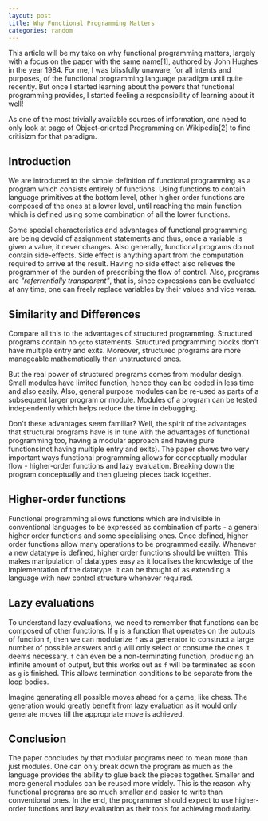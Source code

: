 ```yaml
---
layout: post
title: Why Functional Programming Matters
categories: random
---
```


This article will be my take on why functional programming matters, largely with a focus on the paper with the same name[1], authored by John Hughes in the year 1984. For me, I was blissfully unaware, for all intents and purposes, of the functional programming language paradigm until quite recently. But once I started learning about the powers that functional programming provides, I started feeling a responsibility of learning about it well!

As one of the most trivially available sources of information, one need to only look at page of Object-oriented Programming on Wikipedia[2] to find critisizm for that paradigm.

## Introduction
We are introduced to the simple definition of functional programming as a program which consists entirely of functions. Using functions to contain language primitives at the bottom level, other higher order functions are composed of the ones at a lower level, until reaching the main function which is defined using some combination of all the lower functions.

Some special characteristics and advantages of functional programming are being devoid of assignment statements and thus, once a variable is given a value, it never changes. Also generally, functional programs do not contain side-effects. Side effect is anything apart from the computation required to arrive at the result. Having no side effect also relieves the programmer of the burden of prescribing the flow of control. Also, programs are _"referrentially transparent"_, that is, since expressions can be evaluated at any time, one can freely replace variables by their values and vice versa.

## Similarity and Differences
Compare all this to the advantages of structured programming. Structured programs contain no `goto` statements. Structured programming blocks don't have multiple entry and exits. Moreover, structured programs are more manageable mathematically than unstructured ones.

But the real power of structured programs comes from modular design. Small modules have limited function, hence they can be coded in less time and also easily. Also, general purpose modules can be re-used as parts of a subsequent larger program or module. Modules of a program can be tested independently which helps reduce the time in debugging.

Don't these advantages seem familiar? Well, the spirit of the advantages that structural programs have is in tune with the advantages of functional programming too, having a modular approach and having pure functions(not having multiple entry and exits). The paper shows two very important ways functional programming allows for conceptually modular flow - higher-order functions and lazy evaluation. Breaking down the program conceptually and then glueing pieces back together.

## Higher-order functions
Functional programming allows functions which are indivisible in conventional languages to be expressed as combination of parts - a general higher order functions and some specialising ones. Once defined, higher order functions allow many operations to be programmed easily. Whenever a new datatype is defined, higher order functions should be written. This makes manipulation of datatypes easy as it localises the knowledge of the implementation of the datatype. It can be thought of as extending a language with new control structure whenever required.

## Lazy evaluations
To understand lazy evaluations, we need to remember that functions can be composed of other functions. If `g` is a function that operates on the outputs of function `f`, then we can modularize `f` as a generator to construct a large number of possible answers and `g` will only select or consume the ones it deems necessary. `f` can even be a non-terminating function, producing an infinite amount of output, but this works out as `f` will be terminated as soon as `g` is finished. This allows termination conditions to be separate from the loop bodies.

Imagine generating all possible moves ahead for a game, like chess. The generation would greatly benefit from lazy evaluation as it would only generate moves till the appropriate move is achieved.

## Conclusion
The paper concludes by that modular programs need to mean more than just modules. One can only break down the program as much as the language provides the ability to glue back the pieces together. Smaller and more general modules can be reused more widely. This is the reason why functional programs are so much smaller and easier to write than conventional ones. In the end, the programmer should expect to use higher-order functions and lazy evaluation as their tools for achieving modularity.
